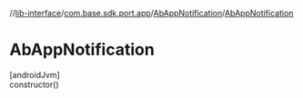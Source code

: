 //[lib-interface](../../../index.md)/[com.base.sdk.port.app](../index.md)/[AbAppNotification](index.md)/[AbAppNotification](-ab-app-notification.md)

# AbAppNotification

[androidJvm]\
constructor()
